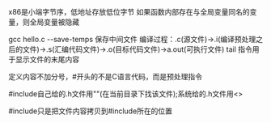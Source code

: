 x86是小端字节序，低地址存放低位字节
如果函数内部存在与全局变量同名的变量，则全局变量被隐藏

gcc hello.c --save-temps 保存中间文件
编译过程：.c(源文件)->.i(编译预处理之后的文件)->.s(汇编代码文件)->.o(目标代码文件)->a.out(可执行文件)
tail 指令用于显示文件的末尾内容

定义内容不加分号，#开头的不是C语言代码，而是预处理指令

#include自己给的.h文件用""(在当前目录下找该文件);系统给的.h文件用<>

#include只是把文件内容拷贝到#include所在的位置

